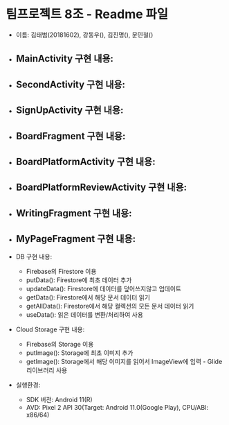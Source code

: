 # 팀프로젝트 8조 - Readme 파일
- 이름: 김태범(20181602), 강동우(), 김진명(), 문민철()

- MainActivity 구현 내용:
	-
	
- SecondActivity 구현 내용:
	-
	
- SignUpActivity 구현 내용:
	-
	
- BoardFragment 구현 내용:
	-
	
- BoardPlatformActivity 구현 내용:
	-
	
- BoardPlatformReviewActivity 구현 내용:
	-
	
- WritingFragment 구현 내용:
	-
	
- MyPageFragment 구현 내용:
	-

- DB 구현 내용:
	- Firebase의 Firestore 이용
	- putData(): Firestore에 최초 데이터 추가
	- updateData(): Firestore에 데이터를 덮어쓰지않고 업데이트
	- getData(): Firestore에서 해당 문서 데이터 읽기
	- getAllData(): Firestore에서 해당 컬렉션의 모든 문서 데이터 읽기
	- useData(): 읽은 데이터를 변환/처리하여 사용
	
- Cloud Storage 구현 내용:
	- Firebase의 Storage 이용
	- putImage(): Storage에 최초 이미지 추가
	- getImage(): Storage에서 해당 이미지를 읽어서 ImageView에 입력 - Glide 리이브러리 사용
	
- 실행환경:
	- SDK 버전: Android 11(R)
	- AVD: Pixel 2 API 30(Target: Android 11.0(Google Play), CPU/ABI: x86/64)
